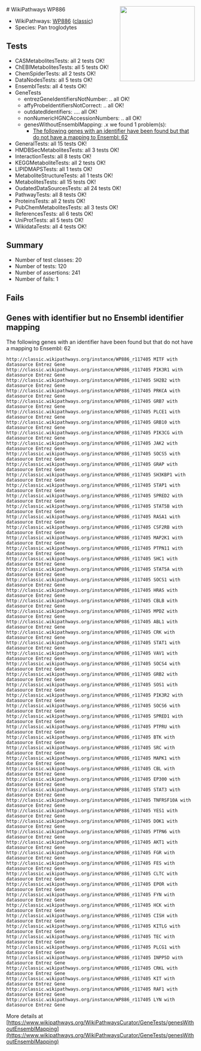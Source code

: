 <img style="float: right; width: 200px" src="https://upload.wikimedia.org/wikipedia/commons/thumb/8/83/Wplogo_with_text_500.png/640px-Wplogo_with_text_500.png" />
# WikiPathways WP886

* WikiPathways: [WP886](https://wikipathways.org/pathways/WP886) ([classic](https://classic.wikipathways.org/instance/WP886))
* Species: Pan troglodytes
## Tests
* CASMetabolitesTests: all 2 tests OK!
* ChEBIMetabolitesTests: all 5 tests OK!
* ChemSpiderTests: all 2 tests OK!
* DataNodesTests: all 5 tests OK!
* EnsemblTests: all 4 tests OK!
* GeneTests
    * entrezGeneIdentifiersNotNumber: .. all OK!
    * affyProbeIdentifiersNotCorrect: .. all OK!
    * outdatedIdentifiers: .... all OK!
    * nonNumericHGNCAccessionNumbers: .. all OK!
    * genesWithoutEnsemblMapping: .x we found 1 problem(s):
        * [The following genes with an identifier have been found but that do not have a mapping to Ensembl: 62](#c4e543aa)
* GeneralTests: all 15 tests OK!
* HMDBSecMetabolitesTests: all 3 tests OK!
* InteractionTests: all 8 tests OK!
* KEGGMetaboliteTests: all 2 tests OK!
* LIPIDMAPSTests: all 1 tests OK!
* MetaboliteStructureTests: all 1 tests OK!
* MetabolitesTests: all 15 tests OK!
* OudatedDataSourcesTests: all 24 tests OK!
* PathwayTests: all 8 tests OK!
* ProteinsTests: all 2 tests OK!
* PubChemMetabolitesTests: all 3 tests OK!
* ReferencesTests: all 6 tests OK!
* UniProtTests: all 5 tests OK!
* WikidataTests: all 4 tests OK!


## Summary

* Number of test classes: 20
* Number of tests: 120
* Number of assertions: 241
* Number of fails: 1

## Fails

<a name="c4e543aa" />

## Genes with identifier but no Ensembl identifier mapping

The following genes with an identifier have been found but that do not have a mapping to Ensembl: 62
```
http://classic.wikipathways.org/instance/WP886_r117405 MITF with datasource Entrez Gene
http://classic.wikipathways.org/instance/WP886_r117405 PIK3R1 with datasource Entrez Gene
http://classic.wikipathways.org/instance/WP886_r117405 SH2B2 with datasource Entrez Gene
http://classic.wikipathways.org/instance/WP886_r117405 PRKCA with datasource Entrez Gene
http://classic.wikipathways.org/instance/WP886_r117405 GRB7 with datasource Entrez Gene
http://classic.wikipathways.org/instance/WP886_r117405 PLCE1 with datasource Entrez Gene
http://classic.wikipathways.org/instance/WP886_r117405 GRB10 with datasource Entrez Gene
http://classic.wikipathways.org/instance/WP886_r117405 PIK3CG with datasource Entrez Gene
http://classic.wikipathways.org/instance/WP886_r117405 JAK2 with datasource Entrez Gene
http://classic.wikipathways.org/instance/WP886_r117405 SOCS5 with datasource Entrez Gene
http://classic.wikipathways.org/instance/WP886_r117405 GRAP with datasource Entrez Gene
http://classic.wikipathways.org/instance/WP886_r117405 SH3KBP1 with datasource Entrez Gene
http://classic.wikipathways.org/instance/WP886_r117405 STAP1 with datasource Entrez Gene
http://classic.wikipathways.org/instance/WP886_r117405 SPRED2 with datasource Entrez Gene
http://classic.wikipathways.org/instance/WP886_r117405 STAT5B with datasource Entrez Gene
http://classic.wikipathways.org/instance/WP886_r117405 RASA1 with datasource Entrez Gene
http://classic.wikipathways.org/instance/WP886_r117405 CSF2RB with datasource Entrez Gene
http://classic.wikipathways.org/instance/WP886_r117405 MAP2K1 with datasource Entrez Gene
http://classic.wikipathways.org/instance/WP886_r117405 PTPN11 with datasource Entrez Gene
http://classic.wikipathways.org/instance/WP886_r117405 SHC1 with datasource Entrez Gene
http://classic.wikipathways.org/instance/WP886_r117405 STAT5A with datasource Entrez Gene
http://classic.wikipathways.org/instance/WP886_r117405 SOCS1 with datasource Entrez Gene
http://classic.wikipathways.org/instance/WP886_r117405 HRAS with datasource Entrez Gene
http://classic.wikipathways.org/instance/WP886_r117405 CBLB with datasource Entrez Gene
http://classic.wikipathways.org/instance/WP886_r117405 MPDZ with datasource Entrez Gene
http://classic.wikipathways.org/instance/WP886_r117405 ABL1 with datasource Entrez Gene
http://classic.wikipathways.org/instance/WP886_r117405 CRK with datasource Entrez Gene
http://classic.wikipathways.org/instance/WP886_r117405 STAT1 with datasource Entrez Gene
http://classic.wikipathways.org/instance/WP886_r117405 VAV1 with datasource Entrez Gene
http://classic.wikipathways.org/instance/WP886_r117405 SOCS4 with datasource Entrez Gene
http://classic.wikipathways.org/instance/WP886_r117405 GRB2 with datasource Entrez Gene
http://classic.wikipathways.org/instance/WP886_r117405 SOS1 with datasource Entrez Gene
http://classic.wikipathways.org/instance/WP886_r117405 PIK3R2 with datasource Entrez Gene
http://classic.wikipathways.org/instance/WP886_r117405 SOCS6 with datasource Entrez Gene
http://classic.wikipathways.org/instance/WP886_r117405 SPRED1 with datasource Entrez Gene
http://classic.wikipathways.org/instance/WP886_r117405 PTPRU with datasource Entrez Gene
http://classic.wikipathways.org/instance/WP886_r117405 BTK with datasource Entrez Gene
http://classic.wikipathways.org/instance/WP886_r117405 SRC with datasource Entrez Gene
http://classic.wikipathways.org/instance/WP886_r117405 MAPK1 with datasource Entrez Gene
http://classic.wikipathways.org/instance/WP886_r117405 CBL with datasource Entrez Gene
http://classic.wikipathways.org/instance/WP886_r117405 EP300 with datasource Entrez Gene
http://classic.wikipathways.org/instance/WP886_r117405 STAT3 with datasource Entrez Gene
http://classic.wikipathways.org/instance/WP886_r117405 TNFRSF10A with datasource Entrez Gene
http://classic.wikipathways.org/instance/WP886_r117405 YES1 with datasource Entrez Gene
http://classic.wikipathways.org/instance/WP886_r117405 DOK1 with datasource Entrez Gene
http://classic.wikipathways.org/instance/WP886_r117405 PTPN6 with datasource Entrez Gene
http://classic.wikipathways.org/instance/WP886_r117405 AKT1 with datasource Entrez Gene
http://classic.wikipathways.org/instance/WP886_r117405 FGR with datasource Entrez Gene
http://classic.wikipathways.org/instance/WP886_r117405 FES with datasource Entrez Gene
http://classic.wikipathways.org/instance/WP886_r117405 CLTC with datasource Entrez Gene
http://classic.wikipathways.org/instance/WP886_r117405 EPOR with datasource Entrez Gene
http://classic.wikipathways.org/instance/WP886_r117405 FYN with datasource Entrez Gene
http://classic.wikipathways.org/instance/WP886_r117405 HCK with datasource Entrez Gene
http://classic.wikipathways.org/instance/WP886_r117405 CISH with datasource Entrez Gene
http://classic.wikipathways.org/instance/WP886_r117405 KITLG with datasource Entrez Gene
http://classic.wikipathways.org/instance/WP886_r117405 TEC with datasource Entrez Gene
http://classic.wikipathways.org/instance/WP886_r117405 PLCG1 with datasource Entrez Gene
http://classic.wikipathways.org/instance/WP886_r117405 INPP5D with datasource Entrez Gene
http://classic.wikipathways.org/instance/WP886_r117405 CRKL with datasource Entrez Gene
http://classic.wikipathways.org/instance/WP886_r117405 KIT with datasource Entrez Gene
http://classic.wikipathways.org/instance/WP886_r117405 RAF1 with datasource Entrez Gene
http://classic.wikipathways.org/instance/WP886_r117405 LYN with datasource Entrez Gene
```

More details at [https://www.wikipathways.org/WikiPathwaysCurator/GeneTests/genesWithoutEnsemblMapping](https://www.wikipathways.org/WikiPathwaysCurator/GeneTests/genesWithoutEnsemblMapping)

